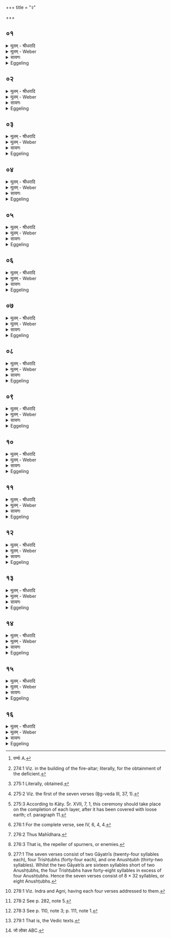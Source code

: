 +++
title = "२"

+++


## ०१
<details><summary>मूलम् - श्रीधरादि</summary>

इ᳘न्द्र ऽएत᳘त्सप्तर्च᳘मपश्य᳘त्॥ 
(न्न्यू) न्यूनस्या᳘प्त्या ऽअतिरिक्तस्या᳘नतिरिक्त्यै᳘ व्यृद्धस्य स᳘मृद्ध्या ऽअ᳘थ ह वा᳘ ऽईश्व᳘रो ऽग्निं᳘ चित्वा किं᳘चिद्दौरितमा᳘पत्तोर्व्वि᳘ वा ह्व᳘लितोर्य᳘द्वा यदा᳘ ह वा᳘ ऽएतच्छ्र्या᳘पर्णः सायकायनः᳘[[!!]] शुश्रावा᳘थ हैतत्कर्मो᳘पदधर्ष᳘॥
</details>

<details><summary>मूलम् - Weber</summary>

इन्द्र एतत्त्सर्प्तच्चमपष्यत् न्यूनस्याप्त्या अतिरिक्त्यै व्यृद्धस्य स᳘मृद्ध्या अ᳘थ ह वा᳘ ईश्वॗरो ऽग्निं᳘ चित्वा किं᳘चिद्दौरितमा᳘पत्तोर्वि᳘ वा ह्व᳘लितोर्य᳘द्वा यदा᳘ ह वा᳘ एतछ्या᳘पर्णः [^wbr_1] सायकाय᳘नः शुश्रावा᳘थ हैतत्कर्मो᳘पदधर्ष᳟᳟॥  

[^wbr_1]: पर्ण्यः A.
</details>

<details><summary>सायणः</summary>

…
</details>

<details><summary>Eggeling</summary>

1. Indra saw this seven-versed (hymn, suitable) for making good what is deficient [^egg_506], for reducing what is redundant, and for perfecting what is imperfect. And, indeed, after building the fire-altar, one is (still) apt to get into trouble, or to stumble, or what not. Now, when Śyāparṇa Sāyakāyana heard this, he ventured upon this performance.

[^egg_506]: 274:1 Viz. in the building of the fire-altar; literally, for the obtainment of the deficient.
</details>

## ०२
<details><summary>मूलम् - श्रीधरादि</summary>

सैषा᳘ त्रय᳘स्य स᳘मृद्धिः॥  
(र) अग्नेः स᳘मृद्धि᳘र्यो ऽग्निं᳘ चिनुते त᳘स्य स᳘मृद्धि᳘र्यो ऽग्निं᳘ चिनो᳘ति त᳘स्य स᳘मृद्धिः॥
</details>

<details><summary>मूलम् - Weber</summary>

सैषा᳘ त्रयस्य स᳘मृद्धिः॥  
अग्नेः स᳘मृद्धिॗर्यो ऽग्निं᳘ चिनुते त᳘स्य स᳘मृद्धिॗर्यो ऽग्निं᳘ चिनो᳘ति त᳘स्य स᳘मृद्धिः॥
</details>

<details><summary>सायणः</summary>

…
</details>

<details><summary>Eggeling</summary>

2. Now, there is here a perfecting of three things,--the perfecting of the fire-altar, the perfecting of

him who has it built for him, and the perfecting of him who builds it.
</details>

## ०३
<details><summary>मूलम् - श्रीधरादि</summary>

(स्त) तद्य᳘देते᳘नोपति᳘ष्ठते॥  
य᳘दे᳘वास्या᳘त्र व्विद्वान्वा᳘ ऽविद्वान्वा᳘ ऽति[[!!]] वा रेच᳘यति न᳘ वा ऽभ्याप᳘यति त᳘दे᳘वास्यैते᳘न स᳘र्व्वमाप्तं᳘ भवति य᳘दस्य किं चा᳘नाप्तं य᳘ ऽउ त᳘स्यामनुष्टु᳘भ्यृचि कामो᳘ ऽत्रैव त᳘माप्नोत्य᳘थो ऽएत᳘स्मादे᳘वैतत्क᳘र्मणो र᳘क्षाᳫँ᳭सि नाष्ट्रा ऽअ᳘पहन्ति᳘ नो हैनमनुव्याहारि᳘ण स्तृण्वते त᳘स्माद᳘प्येवंवित्का᳘मं प᳘रस्मा ऽअग्निं᳘ चिनुयादीश्वरो᳘ ह श्रे᳘यान्भ᳘वितोः॥
</details>

<details><summary>मूलम् - Weber</summary>

तद्य᳘देते᳘नोपति᳘ष्ठते॥  
य᳘देॗवास्या᳘त्र विद्वान्वा᳘विद्वा᳘ति वा रेच᳘यति न᳘ वाभ्याप᳘यति त᳘देॗवास्यैते᳘न स᳘र्वमाप्त᳘म् भवति य᳘दस्य किं चा᳘नाप्तं य᳘ उ त᳘स्यामनुष्टु᳘भ्यृचि कामो᳘ ऽत्रैव त᳘माप्नोत्य᳘था एत᳘स्मादेॗवैतत्क᳘र्मणो र᳘क्षांसि नाष्ट्रा अ᳘पहन्तिॗ नो हैनमनुव्याहारि᳘ण स्तृण्वते त᳘स्माद᳘प्येवंवित्का᳘मम् प᳘रस्मा अग्निं᳘ चिनुयादीश्वरो᳘ ह श्रे᳘यान्भ᳘वितोः॥
</details>

<details><summary>सायणः</summary>

…
</details>

<details><summary>Eggeling</summary>

3. Thus, when he reverently stands by (the altar) with this (hymn), everything is thereby made good [^egg_507] for him that, knowing or unknowing, he either does in excess, or does not carry to the end, in this building of the altar--in short, whatever was not secured for him. And whatever wish there is in that anushṭubh verse [^egg_508], that he secures even now; and, moreover, he thereby keeps off the fiends, the Rakshas, from this sacred work, and they do not wreck him, whilst uttering imprecations. Wherefore one who knows this may readily build a fire-altar even for an enemy, for he is able to gain the better of him.

[^egg_507]: 275:1 Literally, obtained.

[^egg_508]: 275:2 Viz. the first of the seven verses (R̥g-veda III, 37, 1).
</details>

## ०४
<details><summary>मूलम् - श्रीधरादि</summary>

(र्व्वा᳘) व्वा᳘र्त्रहत्याय श᳘वसे॥  
सह᳘दानुं पुरुहूत क्षिय᳘न्तमि᳘ति व्वा᳘र्त्रघ्नीभ्यां प्रथमा᳘भ्यामु᳘पतिष्ठत ऽएतद्वै᳘ देवा᳘ व्वृत्रं᳘ पाप्मा᳘नᳫँ᳭ हत्वा᳘ ऽपहतपाप्मान ऽएतत्क᳘र्माकुर्व्वत त᳘थै᳘वैतद्य᳘जमानो व्वृत्रं᳘ पाप्मा᳘नᳫँ᳭ हत्वा᳘ ऽपहतपाप्मैतत्क᳘र्म कुरुते॥
</details>

<details><summary>मूलम् - Weber</summary>

वा᳘र्त्रहत्याय श᳘वसे॥  
सह᳘दानुम् पुरुहूत क्षिय᳘न्तमि᳘ति वा᳘र्त्रघ्नीभ्याम् प्रथमा᳘भ्यामु᳘पतिष्टत एतद्वै᳘ देवा᳘ वृत्र᳘म् पाप्मा᳘नᳫं हत्वा᳘पहतपाप्मान एतत्क᳘र्माकुर्वत त᳘थैॗवैतद्य᳘जमानो वृत्र᳘म् पाप्मा᳘नᳫं हत्वा᳘पहतपाप्मैतत्क᳘र्म कुरुते॥
</details>

<details><summary>सायणः</summary>

…
</details>

<details><summary>Eggeling</summary>

4. [He approaches reverently the fire-altar [^egg_509], with, Vāj. S. XVIII, 68-74], 'For mighty strength that smiteth Vr̥tra, and for victory in battle, we call thee hither, O Indra!' 'O much-invoked Indra, crush thou the handless Kuṇāru, lurking here, together with the Dānus; and with might smite thou the footless Vr̥tra, the ever-growing mocker!' thus he reverently stands by (the fire) with the first two (verses) relating to the slaying of Vr̥tra. For now the gods, having warded off Vr̥tra, evil, performed this rite freed from evil; and in like manner does the Sacrificer, having warded off Vr̥tra, evil, now perform this rite freed from evil.

[^egg_509]: 275:3 According to Kāty. Śr. XVII, 7, 1, this ceremony should take place on the completion of each layer, after it has been covered with loose earth; cf. paragraph 11.
</details>

## ०५
<details><summary>मूलम् - श्रीधरादि</summary>

वि᳘ न ऽइन्द्र मृ᳘धो जहि॥  
मृगो न᳘ भीमः᳘ कुचरो᳘ गिरिष्ठा ऽइ᳘ति व्वैमृधी᳘भ्यां द्विती᳘याभ्यामेतद्वै᳘ देवा मृ᳘धः पाप्मा᳘नᳫँ᳭ हत्वा᳘ ऽपहतपाप्मान ऽएतत्क᳘र्माकुर्व्वत त᳘थै᳘वैतद्य᳘जमानो मृ᳘धः पाप्मा᳘नᳫँ᳭ हत्वा᳘ ऽपहतपाप्मैतत्क᳘र्म कुरुते॥
</details>

<details><summary>मूलम् - Weber</summary>

वि᳘ न इन्द्र मृ᳘धो जहि॥  
मृगो न᳘ भीमः᳘ कुचरो गिरिष्ठा इ᳘ति वैमृधी᳘भ्यां द्विती᳘याभ्यामेतद्वै᳘ देवा मृ᳘धः पाप्मा᳘नᳫं हत्वा᳘पहतपाप्मान एतत्क᳘र्माकुर्वत त᳘थैॗवैतद्य᳘जमानो मृ᳘धः पाप्मा᳘नᳫं हत्वा᳘पहतपाप्मैतत्क᳘र्म कुरुते॥
</details>

<details><summary>सायणः</summary>

…
</details>

<details><summary>Eggeling</summary>

5. 'Scatter thou our scorners, O Indra [^egg_510]!'Like a terrible, creeping beast, dwelling in the mountains, hast thou come from the farthest distance: having sharpened thy pointed, piercing thunderbolt [^egg_511], O Indra, beat thou off the foes, and scatter the spurners!' thus with the second two (verses) relating to (Indra) Vimr̥dh [^egg_512]. For now the gods, having warded off the spurners, evil, performed this rite freed from evil; and in like manner does the Sacrificer now, having warded off the spurners, evil, now perform this rite freed from evil.

[^egg_510]: 276:1 For the complete verse, see IV, 6, 4, 4.

[^egg_511]: 276:2 Thus Mahīdhara.

[^egg_512]: 276:3 That is, the repeller of spurners, or enemies.
</details>

## ०६
<details><summary>मूलम् - श्रीधरादि</summary>

व्वैश्वानरो᳘ न ऽऊत᳘ये॥  
पृष्टो᳘ दिवि᳘ पृष्टो᳘ ऽअग्निः᳘ पृथिव्यामि᳘ति व्वैश्वानरी᳘भ्यां तृती᳘याभ्यामेतद्वै᳘ देवा᳘ व्वैश्वानरे᳘ण पाप्मा᳘नं दग्ध्वा᳘ ऽपहतपाप्मान ऽएतत्क᳘र्माकुर्व्वत त᳘थै᳘वैतद्य᳘जमानो व्वैश्वानरे᳘ण पाप्मा᳘नं दग्ध्वा᳘ ऽपहतपाप्मैतत्क᳘र्म कुरुते॥
</details>

<details><summary>मूलम् - Weber</summary>

वैश्वानरो᳘ न ऊत᳘ये॥  
पृष्टो᳘ दिवि᳘ पृष्टो᳘ अग्निः᳘ पृथिव्यामि᳘ति वैश्वानरी᳘भ्यां तृती᳘याभ्यामेतद्वै᳘ देवा᳘ वैश्वानरे᳘ण पाप्मा᳘नं दग्ध्वा᳘पहतपाप्मान एतत्क᳘र्माकुर्वत त᳘थैॗवैतद्य᳘जमानो वैश्वानरे᳘ण पाप्मा᳘नं दग्ध्वा᳘पहतपाप्मैतत्क᳘र्म कुरुते॥
</details>

<details><summary>सायणः</summary>

…
</details>

<details><summary>Eggeling</summary>

6. 'May Agni Vaiśvānara come forward from afar to our help, to hear our hymns of praise!'--'Sought after in the sky, sought after on earth, Agni, sought after, hath entered all the plants: Agni Vaiśvānara, sought after, may guard us from injury by day and by night!' thus with the third two (verses) relating to (Agni) Vaiśvānara. For now the gods, having, by Vaiśvānara, burnt out evil, performed this rite, freed from evil; and in like manner does the . Sacrificer now, by Vaiśvānara, burn out evil, and perform this rite freed from evil.
</details>

## ०७
<details><summary>मूलम् - श्रीधरादि</summary>

(ते ऽश्या᳘) अश्या᳘म तं का᳘ममग्ने त᳘वोती᳘ति॥  
(त्ये᳘) ए᳘कया का᳘मवत्यैतद्वै᳘ देवाः᳘ षडृचे᳘न पाप्मा᳘नमपहत्यै᳘कया का᳘मवत्यैक᳘धा ऽन्ततः स᳘र्व्वान्का᳘मानात्म᳘न्नकुर्व्वत त᳘थै᳘वैतद्य᳘जमानः षडृचे᳘न पाप्मा᳘नमपहत्यै᳘कया का᳘मवत्यैक᳘धा ऽन्ततः स᳘र्व्वान्का᳘मानात्म᳘न्कुरुते॥
</details>

<details><summary>मूलम् - Weber</summary>

अश्या᳘म त का᳘ममग्ने त᳘वोती᳘ति॥  
ए᳘कया का᳘मवत्यैतद्वै᳘ देवाः᳘ पाप्मा᳘नमपहत्यै᳘कया का᳘मवत्यैकॗधान्ततः स᳘र्वान्का᳘मानात्म᳘न्नकुर्वत त᳘थैॗवैतद्य᳘जमानः षडृचे᳘न पाप्मा᳘नमपहत्यै᳘कया का᳘मवत्येकॗधान्ततः स᳘र्वान्का᳘मानात्म᳘न्कुरुते॥
</details>

<details><summary>सायणः</summary>

…
</details>

<details><summary>Eggeling</summary>

7. 'May we obtain this wish, O Agni, with thy help! may we obtain, O wealthy one, wealth with abundant heroes! striving for strength, may we obtain strength; may we obtain undecaying glory, O thou ever-young!' thus with one (verse) containing wishes. For now

the gods, having, by the six-versed (hymn), warded off evil, made once for all, by the one wish-holding (verse), all (objects of) wishes their own; and in like manner does the Sacrificer now, having, by the six-versed (hymn), warded off evil, make once for all, by the one wish-holding (verse), all wishes his own.
</details>

## ०८
<details><summary>मूलम् - श्रीधरादि</summary>

सप्तर्चं᳘ भवति॥  
सप्त᳘चितिको ऽग्निः᳘ सप्त᳘ ऽर्त᳘वः सप्त दि᳘शः सप्त᳘ देवलोकाः᳘ सप्त स्तो᳘माः सप्त᳘ पृष्ठा᳘नि सप्त च्छ᳘न्दाᳫँ᳭सि सप्त᳘ ग्राभ्याः᳘ पश᳘वः स᳘प्तारण्याः᳘ सप्त᳘ शोर्ष᳘न्प्राणा यत्किं᳘ च सप्त᳘विधमधिदेवत᳘मध्यात्मं त᳘देनेन स᳘र्व्वमाप्नोति ता᳘ ऽअनुष्टु᳘भमभिसं᳘पद्यन्ते व्वाग्वा᳘ ऽअनुष्टु᳘ब्वा᳘चै᳘वास्य त᳘दाप्नोति य᳘दस्य किं चा᳘नाप्तम्॥
</details>

<details><summary>मूलम् - Weber</summary>

सप्तर्च᳘म् भवति॥  
सप्तचितिको ऽग्निः᳘ सप्त᳘ ऽर्त᳘वः सप्त दि᳘शः सप्त᳘ देवलोकाः᳘ सप्त स्तो᳘माः सप्त᳘ पृष्ठा᳘नि सप्त छ᳘न्दांसि सप्त᳘ ग्राभ्याः᳘ पश᳘वः सॗप्तारण्याः᳘ सप्त᳘ शोर्ष᳘न्प्राणा यत्किं᳘ च सप्त᳘विधमधिदेवत᳘मध्यात्मं त᳘देनेन स᳘र्वमाप्नोति ता᳘ अनुष्टु᳘भमभिस᳘म्पद्यन्ते वाग्वा᳘ अनुष्टु᳘ब्वाॗचैॗवास्य त᳘दाप्नोति य᳘दस्य किं चा᳘नाप्तम्॥
</details>

<details><summary>सायणः</summary>

…
</details>

<details><summary>Eggeling</summary>

8. It is (a hymn) of seven verses,--the fire-altar consists of seven layers, (and there are) seven seasons, seven regions, seven worlds of the gods, seven stomas, seven pr̥shṭḥa (sāmans), seven metres, seven domestic animals, seven wild ones, seven vital airs in the head, and whatever else there is of seven kinds, relating to deities and relating to the self,--all that he thereby secures. They become equal to the Anushṭubh [^egg_513], for the Anushṭubh is speech, and it is by speech that he secures for him (Agni) all that which is not yet secured for him.

[^egg_513]: 277:1 The seven verses consist of two Gāyatrīs (twenty-four syllables each), four Trishṭubhs (forty-four each), and one Anushṭubh (thirty-two syllables). Whilst the two Gāyatrīs are sixteen syllables short of two Anushṭubhs, the four Trishṭubhs have forty-eight syllables in excess of four Anushṭubhs. Hence the seven verses consist of 8 × 32 syllables, or eight Anushṭubhs.
</details>

## ०९
<details><summary>मूलम् - श्रीधरादि</summary>

(म) अष्टर्चेनो᳘पतिष्ठेते᳘त्यु है᳘क ऽआहुः॥  
(र्व्व) व्वयं᳘ ते ऽअद्य᳘ ररिमा हि का᳘ममि᳘ति द्विती᳘यया का᳘मवत्या सप्त पू᳘र्वास्त᳘दष्टा᳘वष्टा᳘क्षरा गायत्री᳘ गाय᳘त्रो ऽग्निर्या᳘वानग्निर्या᳘वत्यस्य मा᳘त्रा ता᳘वतै᳘वास्य त᳘दाप्नोति य᳘दस्य किं चा᳘नाप्तम᳘थो ऽएव᳘ᳫँ᳘ समं᳘ देव᳘ते भजेते ऽइ᳘ति न त᳘था कुर्यादेता वाव᳘ स᳘प्ताष्टा᳘वनुष्टु᳘भो भवन्ति स यो ऽष्टर्चे कामो᳘ ऽत्रैव त᳘माप्नोति॥
</details>

<details><summary>मूलम् - Weber</summary>

अष्टर्चेनो᳘पतिष्ठेते᳘त्यु है᳘क आहुः॥  
वयं᳘ ते अद्य᳘ ररिमा हि का᳘ममि᳘ति द्विती᳘यया का᳘मवत्या सप्त पू᳘र्वास्त᳘दष्टा᳘वष्टा᳘क्षरो गायत्री᳘ गायॗत्रो ऽग्निर्या᳘वानग्निर्या᳘वत्यस्य मा᳘त्रा ता᳘वतैॗवास्य त᳘दाप्नोति य᳘दस्य किं चा᳘नाप्तम᳘थो एव᳘ᳫं᳘ समं᳘ देव᳘ते भजेते इ᳘ति न त᳘था कुर्यादेता वाव᳘ सॗप्ताष्टा᳘वनुष्टु᳘भो भवन्ति स यो ऽष्टर्चे कामो᳘ ऽत्रैव त᳘माप्नोति॥
</details>

<details><summary>सायणः</summary>

…
</details>

<details><summary>Eggeling</summary>

9. 'Let him approach (the fire-altar) with an eight-versed (hymn)!' say some;--'with (Vāj. S. XVIII, 75), "We thereby offer unto thee thy wish, reverently approaching thee with open hands: with holiest mind and peaceful thought offer thou sacrifice unto the gods as priest, O Agni!" thus with a second wish-holding one,--and the seven foregoing ones, that makes eight,--the Gāyatrī consists of eight syllables, and Agni is of Gāyatra nature: as great as Agni is, as great as is his measure, by so much he thus secures for him

whatsoever is not yet secured for him; and thus, moreover, the two deities [^egg_514] receive the same (amount) for their share.' Let him, however, not do so, for surely those seven (verses) are (equal to) eight anushṭubh (verses), and thus he even therein obtains whatever wished-for object there is in the eight-versed (hymn).

[^egg_514]: 278:1 Viz. Indra and Agni, having each four verses addressed to them.
</details>

## १०
<details><summary>मूलम् - श्रीधरादि</summary>

(त्यै) ऐन्द्राग्नी᳘भिरु᳘पतिष्ठते॥  
(त ऽऐ) ऐन्द्रा᳘ग्नो ऽग्निर्या᳘वानग्निर्या᳘वत्यस्य मा᳘त्रा ता᳘वत्रै᳘वास्य त᳘दाप्नोति य᳘दस्य किं चा᳘नाप्तमिन्द्राग्नी वै स᳘र्व्वे देवाः᳘ सर्व्वदेव᳘त्यो ऽग्निर्या᳘वानग्निर्या᳘वत्यस्य मा᳘त्रा तावतै᳘वास्य त᳘दाप्नोति य᳘दस्य किं चा᳘नाप्तम्॥
</details>

<details><summary>मूलम् - Weber</summary>

ऐन्द्राग्नी᳘भिरु᳘पतिष्ठते॥  
ऐन्द्राॗग्नो ऽग्निर्या᳘वानग्निर्या᳘वत्यस्य मा᳘त्रा ता᳘वत्रैॗवास्य त᳘दाप्नोति य᳘दस्य किं चा᳘नाप्तमिन्द्राग्नी वै स᳘र्वे देवाः᳘ सर्वदेव᳘त्यो ऽग्निर्या᳘वानग्निर्या᳘वत्यस्य मा᳘त्रा तावतैॗवास्य त᳘दाप्नोति य᳘दस्य किं चा᳘नाप्तम्॥
</details>

<details><summary>सायणः</summary>

…
</details>

<details><summary>Eggeling</summary>

10. With (verses) addressed to Indra and Agni he approaches (the fire);--the fire-altar belongs to Indra and Agni: as great as Agni is, as great as is his measure, by so much he thus gains for him whatever has not been gained for him. And Indra and Agni are all the gods, and the fire-altar belongs to (or Agni is) all the deities: as great as Agni is, as great as is his measure, by so much he thus gains for him whatever has not been gained for him.
</details>

## ११
<details><summary>मूलम् - श्रीधरादि</summary>

(न्त) तद्धै᳘के॥  
क᳘र्मणः कर्मण ऽए᳘वैतां᳘ प्रतिप᳘दं कुर्व्वते᳘ ऽपहतपाप्मान ऽएतत्क᳘र्म करवामहा ऽइति᳘[[!!]] पु᳘रीषवतीं चि᳘तिं कृत्वो᳘पतिष्ठेते᳘त्यु है᳘क ऽआहुस्त᳘त्र हि सा स᳘र्व्वा कृत्स्ना भ᳘वती᳘ति स य᳘था काम᳘येत त᳘था कुर्यादि᳘ति नु च᳘यनस्याथातो᳘ ऽचयनस्य॥
</details>

<details><summary>मूलम् - Weber</summary>

तद्धै᳘के॥  
क᳘र्मणः कर्मण एॗवैताम् प्रतिप᳘दं कुर्वते᳘ ऽपहतपाप्मान एतत्क᳘र्म करवामहा इ᳘ति पु᳘रीषवतीं चि᳘तिं कृत्वो᳘पतिष्ठेते᳘त्यु है᳘क आहुस्त᳘त्र हि सा स᳘र्वा कृत्स्ना भ᳘वती᳘ति स य᳘था काम᳘येत त᳘था कुर्यादि᳘ति नु च᳘यनस्याथातो᳘ ऽचयनस्य॥
</details>

<details><summary>सायणः</summary>

…
</details>

<details><summary>Eggeling</summary>

11. Now some make this (hymn) the opening rite of every performance, saying, 'Freed from evil, we must perform this sacred work!' And others, indeed, say, 'Let him approach reverently (each) layer when it is covered with soil, for therein that (layer) becomes whole and complete.' Let him, then, do as he chooses. So much as to the building; now as to the non-building.
</details>

## १२
<details><summary>मूलम् - श्रीधरादि</summary>

त्र᳘यो ह वै᳘ समुद्राः᳘॥  
(ऽ) अग्निर्य᳘जुषां महाव्रतᳫँ᳭ सा᳘म्नां मह᳘दुक्थ᳘मृचाᳫँ᳭ स य᳘ ऽएता᳘नि प᳘रस्मै करो᳘त्येता᳘न्ह स᳘ समुद्रा᳘ञ्छोषयते ताञ्छु᳘ष्यतो᳘ ऽन्वस्य च्छ᳘न्दाᳫँ᳭सि शुष्यन्ति च्छ᳘न्दाᳫँ᳭स्य᳘नु लोको᳘ लोकम᳘न्वा᳘त्मा ऽऽत्मा᳘नम᳘नु प्रजा᳘ पश᳘वः स᳘ ह श्वः᳘ श्व ऽएव पा᳘पीयान्भवति य᳘ ऽएता᳘नि प᳘रस्मै करो᳘ति॥
</details>

<details><summary>मूलम् - Weber</summary>

त्र᳘यो ह वै᳘ समुद्राः᳟॥  
अग्निर्य᳘जुषाम् महाव्रतᳫं सा᳘म्नाम् मह᳘दुक्थ᳘मृचाᳫं स य᳘ एता᳘नि प᳘रस्मै करो᳘त्येता᳘न्ह स᳘ समुद्रा᳘ञ्छोषयते ताञ्छु᳘ष्यतो᳘ ऽन्वस्य छ᳘न्दांसि शुष्यन्ति छ᳘न्दांस्य᳘नु लोको᳘ लोकम᳘न्वाॗत्मात्मा᳘नम᳘नु प्रजा᳘ पश᳘वः स᳘ ह श्वः᳘ श्व एव पा᳘पीयान्भवति य᳘ एता᳘नि प᳘रस्मै करो᳘ति॥
</details>

<details><summary>सायणः</summary>

…
</details>

<details><summary>Eggeling</summary>

12. Verily, there are three oceans,--the Fire-altar (being the ocean) of Yajus-formulas, the Mahāvrata (-sāman) [^egg_515] that of Sāmans (hymn-tunes), and the Mahad uktham (Great Litany [^egg_516]) that of R̥c (verses). Whoever performs these (three rites) for another

[^egg_515]: 278:2 See p. 282, note 5.

[^egg_516]: 278:3 See p. 110, note 3; p. 111, note 1.

person causes these oceans to dry up for himself, and after them, thus drying up, the metres [^egg_517] dry up for him; and after the metres the world; and after the world his own self; and after his own self his children and cattle: indeed, he who performs these for another person becomes poorer day after day.

[^egg_517]: 279:1 That is, the Vedic texts.
</details>

## १३
<details><summary>मूलम् - श्रीधरादि</summary>

(त्य᳘) अ᳘थ य᳘ ऽएतान्य᳘कृत्वा॥  
प᳘रस्मा ऽअ᳘पि स᳘र्व्वैरन्यै᳘र्यज्ञक्रतु᳘भिर्याज᳘येदेते᳘भ्यो है᳘वास्य समुद्रे᳘भ्यश्छ᳘न्दाᳫँ᳭सि पु᳘नरा᳘प्यायन्ते च्छ᳘न्दाᳫँ᳭स्य᳘नु लोको᳘ लोकम᳘न्वा᳘त्मा ऽऽत्मा᳘नम᳘नु प्रजा᳘ पश᳘वः स᳘ ह श्वः᳘ श्व ऽएव श्रे᳘यान्भवति य᳘ ऽएता᳘नि प᳘रस्मै न᳘ करोत्य᳘थैष᳘ ह वा᳘ ऽअस्य दै᳘वो ऽमृ᳘त ऽआत्मा स य᳘ ऽएता᳘नि प᳘रस्मै करो᳘त्येत᳘ᳫँ᳘ ह स दै᳘वमात्मा᳘नं प᳘रस्मै प्र᳘यच्छत्य᳘थ शु᳘ष्क ऽएव᳘ स्थाणुः प᳘रिशिष्यते॥
</details>

<details><summary>मूलम् - Weber</summary>

अ᳘थ य᳘ एतान्य᳘कृत्वा॥  
प᳘स्मा अ᳘पि स᳘र्वैरन्यै᳘र्यज्ञक्रतु᳘भिर्याज᳘येदेते᳘भ्यो हैॗवास्य समुद्रे᳘भ्यश्छ᳘न्दांसि पु᳘नरा᳘प्यायन्ते छ᳘न्दांस्य᳘नु लोको᳘ लोकम᳘न्वाॗत्मात्मा᳘नम᳘नु प्रजा᳘ पश᳘वः स᳘ ह श्वः᳘ श्व एव श्रे᳘यान्भवति य᳘ एता᳘नि प᳘रस्मै न᳘ करोत्य᳘थैष᳘ ह वा᳘ अस्य दै᳘वो ऽमृ᳘त आत्मा स य᳘ एता᳘नि प᳘रस्मै करो᳘त्येत᳘ᳫं᳘ ह स दै᳘वमात्मा᳘नम् प᳘रस्मै प्र᳘यछत्य᳘थ शु᳘ष्क एव᳘ स्थाणुः प᳘रिशिष्यते॥
</details>

<details><summary>सायणः</summary>

…
</details>

<details><summary>Eggeling</summary>

13. And he who, not having performed these (rites) for another person, were to officiate in the performance even of all other sacrifices, for him the metres again replenish themselves from out of those oceans, and after the metres the world, and after the world his own self, and after his own self his children and cattle: indeed, he who does not perform those rites for another person, becomes more prosperous day after day. For, indeed, these (rites) are his divine, immortal body; and he who performs them for another person, makes over to another his divine body, and a withered trunk is all that remains.
</details>

## १४
<details><summary>मूलम् - श्रीधरादि</summary>

तद्धै᳘के॥  
कृत्वा᳘ कुर्व्व᳘ते वा प्र᳘ति वा कारयन्त ऽएषा प्रा᳘यश्चित्तिरि᳘ति न त᳘था कुर्याद्य᳘था शु᳘ष्कᳫँ᳭ स्थाणु᳘मुदके᳘नाभिषिञ्चे᳘तादृक्तत्पू᳘येद्वा वै स व्वि᳘ वा म्रित्ये᳘न्नैत᳘स्य प्रा᳘यश्चित्तिरस्ती᳘त्येव᳘ व्विद्यात्॥
</details>

<details><summary>मूलम् - Weber</summary>

तद्धै᳘के॥  
कृत्वा᳘ कुर्व᳘ते वा प्र᳘ति वा कारयन्त एषा प्रा᳘यश्चित्तिरि᳘ति न त᳘था कुर्याद्य᳘था शु᳘ष्कᳫं स्थाणु᳘मुदके᳘नाभिषिञ्चेतादृक्तत्पू᳘येद्वा वै स वि᳘ वा म्रित्येॗन्नैत᳘स्य प्रा᳘यश्चित्तिरस्ती᳘त्येव᳘ विद्यात्॥
</details>

<details><summary>सायणः</summary>

…
</details>

<details><summary>Eggeling</summary>

14. Now, some (say), 'Having performed them for another person, they either perform them for themselves or cause them to be performed again: this is the atonement.' But let him not do this, for it would be as if one were to water a withered trunk; it would rot and die: let him know that there is no atonement for such an one.
</details>

## १५
<details><summary>मूलम् - श्रीधरादि</summary>

(द᳘) अ᳘थ ह स्माह शा᳘ण्डिल्यः॥  
(स्तु) तुरो᳘ ह कावषेयः का᳘रोत्यां देवे᳘भ्यो ऽग्निं᳘ चिकाय त᳘ᳫँ᳘ ह देवाः᳘ पप्रच्छुर्मु᳘ने य᳘दलोक्या᳘मग्निचित्या᳘माहुर᳘थ क᳘स्मादचैषीरि᳘ति॥
</details>

<details><summary>मूलम् - Weber</summary>

अ᳘थ ह स्माह शा᳘ण्डिल्यः॥  
तुरो᳘ ह कावषेयः का᳘रोत्यां देवे᳘भ्यो ऽग्निं᳘ चिकाय त᳘ᳫं᳘ ह देवाः᳘ पप्रछुर्मु᳘ने य᳘दलोक्या᳘मग्निचित्या᳘माहुर᳘थ क᳘स्मादचैषीरि᳘ति॥
</details>

<details><summary>सायणः</summary>

…
</details>

<details><summary>Eggeling</summary>

15. And Śāṇḍilya once upon a time said--Tura Kāvasheya once built a fire-altar for the gods at Kārotī. The gods asked him, 'Sage, seeing that they declare the building of the fire-altar not to be conducive to heaven, why then hast thou built one?'
</details>

## १६
<details><summary>मूलम् - श्रीधरादि</summary>

स᳘ होवाच॥  
किं नु᳘ लो᳘क्यं[[!!]] कि᳘मलोक्य᳘मात्मा वै᳘ यज्ञ᳘स्य य᳘जमानो᳘ ऽङ्गान्यृत्वि᳘जो य᳘त्र वा᳘ ऽआत्मा तद᳘ङ्गानि य᳘त्रो ऽअ᳘ङ्गानि त᳘दात्मा य᳘दि वा᳘ ऽऋत्वि᳘जो ऽलोका भ᳘वन्त्यलोक᳘ ऽउ त᳘र्हि य᳘जमान ऽउभ᳘ये हि᳘ समान᳘लोका भ᳘वन्ति द᳘क्षिणासु᳘ त्वेव न᳘ संवदित᳘व्यᳫँ᳭ संवादे᳘नैव᳘ ऽर्त्वि᳘जो ऽलोका इ᳘ति॥
</details>
<details><summary>मूलम् - Weber</summary>

स᳘ होवाच॥  
किं नु᳘ लोक्यं᳘ कि᳘मलोक्य᳘मात्मा वै᳘ यज्ञ᳘स्य य᳘जमानो᳘ ऽङ्गान्यृत्वि᳘जो य᳘त्र वा᳘ आत्मा तद᳘ङ्गानि य᳘त्रो अ᳘ङ्गानि त᳘दात्मा य᳘दि वा᳘ ऋत्वि᳘जो ऽलोका [^wbr_2] भ᳘वन्त्यलोक᳘ उ त᳘र्हि य᳘जमान उभ᳘ये हि᳘ समान᳘लोका भ᳘वन्ति द᳘क्षिणासुॗ त्वेव न᳘ संवदित᳘व्यᳫं संवादे᳘नैव᳘ ऽर्त्वि᳘जो ऽलोका इ᳘ति॥ 

[^wbr_2]: जो लोका ABC.
</details>

<details><summary>सायणः</summary>

…
</details>
<details><summary>Eggeling</summary>

16. He said, 'What is conducive to heaven,

and what is not conducive thereto? The Sacrificer is the body of the sacrifice, and the officiating priests are the limbs; and, surely, where the body is there are the limbs; and where the limbs are there is the body. And, verily, if the priests have no place in heaven, then the Sacrificer has none, for both are of the same world. But let there be no bargaining as to sacrificial fees, for by bargaining the priests are deprived of their place in heaven.'
</details>

